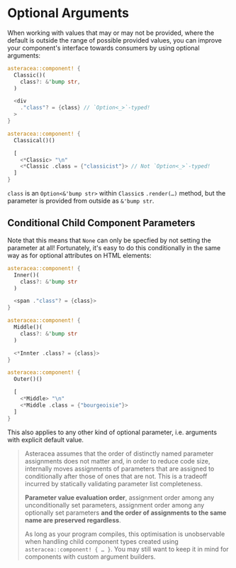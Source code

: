 # Optional Arguments

When working with values that may or may not be provided, where the default is outside the range of possible provided values, you can improve your component's interface towards consumers by using optional arguments:

```rust asteracea=Classical
asteracea::component! {
  Classic()(
    class?: &'bump str,
  )

  <div
    ."class"? = {class} // `Option<_>`-typed!
  >
}

asteracea::component! {
  Classical()()

  [
    <*Classic> "\n"
    <*Classic .class = {"classicist"}> // Not `Option<_>`-typed!
  ]
}
```

`class` is an `Option<&'bump str>` within `Classic`s `.render(…)` method, but the parameter is provided from outside as `&'bump str`.

## Conditional Child Component Parameters

Note that this means that `None` can only be specfied by not setting the parameter at all! Fortunately, it's easy to do this conditionally in the same way as for optional attributes on HTML elements:

```rust asteracea=Outer
asteracea::component! {
  Inner()(
    class?: &'bump str
  )

  <span ."class"? = {class}>
}

asteracea::component! {
  Middle()(
    class?: &'bump str
  )

  <*Innter .class? = {class}>
}

asteracea::component! {
  Outer()()

  [
    <*Middle> "\n"
    <*Middle .class = {"bourgeoisie"}>
  ]
}
```

This also applies to any other kind of optional parameter, i.e. arguments with explicit default value.

> Asteracea assumes that the order of distinctly named parameter assignments does not matter and, in order to reduce code size, internally moves assignments of parameters that are assigned to conditionally after those of ones that are not. This is a tradeoff incurred by statically validating parameter list completeness.
>
> **Parameter value evaluation order**, assignment order among any unconditionally set parameters, assignment order among any optionally set parameters **and the order of assignments to the same name are preserved regardless**.
>
> As long as your program compiles, this optimisation is unobservable when handling child component types created using `asteracea::component! { … }`. You may still want to keep it in mind for components with custom argument builders.

